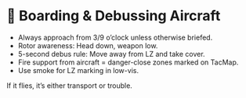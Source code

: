 # 🚁 Boarding & Debussing Aircraft

- Always approach from 3/9 o’clock unless otherwise briefed.
- Rotor awareness: Head down, weapon low.
- 5-second debus rule: Move away from LZ and take cover.
- Fire support from aircraft = danger-close zones marked on TacMap.
- Use smoke for LZ marking in low-vis.

If it flies, it’s either transport or trouble.
